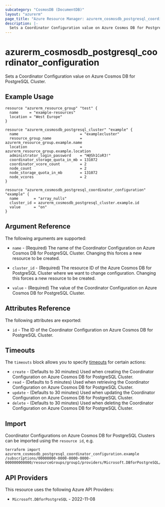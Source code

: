 ```yaml
---
subcategory: "CosmosDB (DocumentDB)"
layout: "azurerm"
page_title: "Azure Resource Manager: azurerm_cosmosdb_postgresql_coordinator_configuration"
description: |-
  Sets a Coordinator Configuration value on Azure Cosmos DB for PostgreSQL Cluster.
---
```


# azurerm_cosmosdb_postgresql_coordinator_configuration

Sets a Coordinator Configuration value on Azure Cosmos DB for PostgreSQL Cluster.

## Example Usage

```hcl
resource "azurerm_resource_group" "test" {
  name     = "example-resources"
  location = "West Europe"
}

resource "azurerm_cosmosdb_postgresql_cluster" "example" {
  name                            = "examplecluster"
  resource_group_name             = azurerm_resource_group.example.name
  location                        = azurerm_resource_group.example.location
  administrator_login_password    = "H@Sh1CoR3!"
  coordinator_storage_quota_in_mb = 131072
  coordinator_vcore_count         = 2
  node_count                      = 2
  node_storage_quota_in_mb        = 131072
  node_vcores                     = 2
}

resource "azurerm_cosmosdb_postgresql_coordinator_configuration" "example" {
  name       = "array_nulls"
  cluster_id = azurerm_cosmosdb_postgresql_cluster.example.id
  value      = "on"
}
```

## Argument Reference

The following arguments are supported:

* `name` - (Required) The name of the Coordinator Configuration on Azure Cosmos DB for PostgreSQL Cluster. Changing this forces a new resource to be created.

* `cluster_id` - (Required) The resource ID of the Azure Cosmos DB for PostgreSQL Cluster where we want to change configuration. Changing this forces a new resource to be created.

* `value` - (Required) The value of the Coordinator Configuration on Azure Cosmos DB for PostgreSQL Cluster.

## Attributes Reference

The following attributes are exported:

* `id` - The ID of the Coordinator Configuration on Azure Cosmos DB for PostgreSQL Cluster.

## Timeouts

The `timeouts` block allows you to specify [timeouts](https://www.terraform.io/language/resources/syntax#operation-timeouts) for certain actions:

* `create` - (Defaults to 30 minutes) Used when creating the Coordinator Configuration on Azure Cosmos DB for PostgreSQL Cluster.
* `read` - (Defaults to 5 minutes) Used when retrieving the Coordinator Configuration on Azure Cosmos DB for PostgreSQL Cluster.
* `update` - (Defaults to 30 minutes) Used when updating the Coordinator Configuration on Azure Cosmos DB for PostgreSQL Cluster.
* `delete` - (Defaults to 30 minutes) Used when deleting the Coordinator Configuration on Azure Cosmos DB for PostgreSQL Cluster.

## Import

Coordinator Configurations on Azure Cosmos DB for PostgreSQL Clusters can be imported using the `resource id`, e.g.

```shell
terraform import azurerm_cosmosdb_postgresql_coordinator_configuration.example /subscriptions/00000000-0000-0000-0000-000000000000/resourceGroups/group1/providers/Microsoft.DBforPostgreSQL/serverGroupsv2/cluster1/coordinatorConfigurations/array_nulls
```

## API Providers
<!-- This section is generated, changes will be overwritten -->
This resource uses the following Azure API Providers:

* `Microsoft.DBforPostgreSQL` - 2022-11-08

